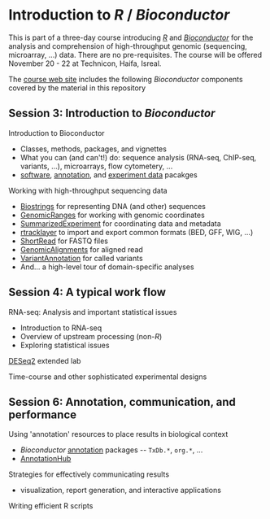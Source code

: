 # Introduction to _R_ / _Bioconductor_

This is part of a three-day course introducing _[R][]_ and
_[Bioconductor][]_ for the analysis and comprehension of
high-throughput genomic (sequencing, microarray, ...) data. There are
no pre-requisites. The course will be offered November 20 - 22 at
Technicon, Haifa, Isreal.

The [course web site][] includes the following _Bioconductor_
components covered by the material in this repository

## Session 3: Introduction to _Bioconductor_

Introduction to Bioconductor

- Classes, methods, packages, and vignettes
- What you can (and can't!) do: sequence analysis (RNA-seq, ChIP-seq,
  variants, ...), microarrays, flow cytometery, ...
- [software][], [annotation][], and [experiment data][] pacakges

Working with high-throughput sequencing data

- [Biostrings][] for representing DNA (and other) sequences
- [GenomicRanges][] for working with genomic coordinates
- [SummarizedExperiment][] for coordinating data and metadata
- [rtracklayer][] to import and export common formats (BED, GFF, WIG, ...)
- [ShortRead][] for FASTQ files
- [GenomicAlignments][] for aligned read
- [VariantAnnotation][] for called variants
- And... a high-level tour of domain-specific analyses

## Session 4: A typical work flow

RNA-seq: Analysis and important statistical issues

- Introduction to RNA-seq
- Overview of upstream processing (non-_R_)
- Exploring statistical issues

[DESeq2][] extended lab

Time-course and other sophisticated experimental designs

## Session 6: Annotation, communication, and performance

Using 'annotation' resources to place results in biological context

- _Bioconductor_ [annotation][] packages -- `TxDb.*`, `org.*`, ...
- [AnnotationHub][]

Strategies for effectively communicating results

- visualization, report generation, and interactive applications

Writing efficient R scripts

[R]: https://r-project.org
[Bioconductor]: https://bioconductor.org
[course web site]: http://rbioc.net.technion.ac.il

[software]: https://bioconductor.org/packages/release/BiocViews.html#___Softwar
[annotation]: https://bioconductor.org/packages/release/BiocViews.html#___AnnotationData
[experiment data]: https://bioconductor.org/packages/release/BiocViews.html#___ExperimentData

[Biostrings]: https://bioconductor.org/packages/Biostrings
[GenomicRanges]: https://bioconductor.org/packages/GenomicRanges
[SummarizedExperiment]: https://bioconductor.org/packages/SummarizedExperiment
[rtracklayer]: https://bioconductor.org/packages/rtracklayer
[ShortRead]:  https://bioconductor.org/packages/ShortRead
[GenomicAlignments]: https://bioconductor.org/packages/GenomicAlignments
[VariantAnnotation]: https://bioconductor.org/packages/VariantAnnotation
[AnnotationHub]: https://bioconductor.org/packages/AnnotationHub
[DESeq2]: https://bioconductor.org/packages/DESeq2
